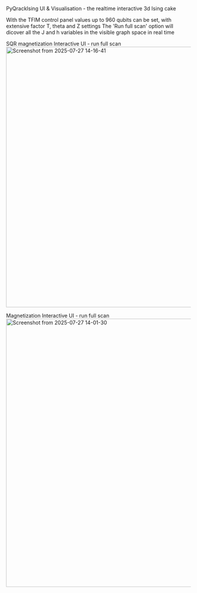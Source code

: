 PyQrackIsing UI & Visualisation - the realtime interactive 3d Ising cake

With the TFIM control panel values up to 960 qubits can be set, with extensive factor T, theta and Z settings
The 'Run full scan' option will dicover all the J and h variables in the visible graph space in real time 



SQR magnetization Interactive UI - run full scan
<img width="1407" height="710" alt="Screenshot from 2025-07-27 14-16-41" src="https://github.com/user-attachments/assets/66b09c87-bfb2-429f-8b27-7fd0bde0515e" />


Magnetization Interactive UI - run full scan
<img width="1417" height="731" alt="Screenshot from 2025-07-27 14-01-30" src="https://github.com/user-attachments/assets/8fc11bfd-9b7a-432b-bf11-5c1cad87b54e" />

